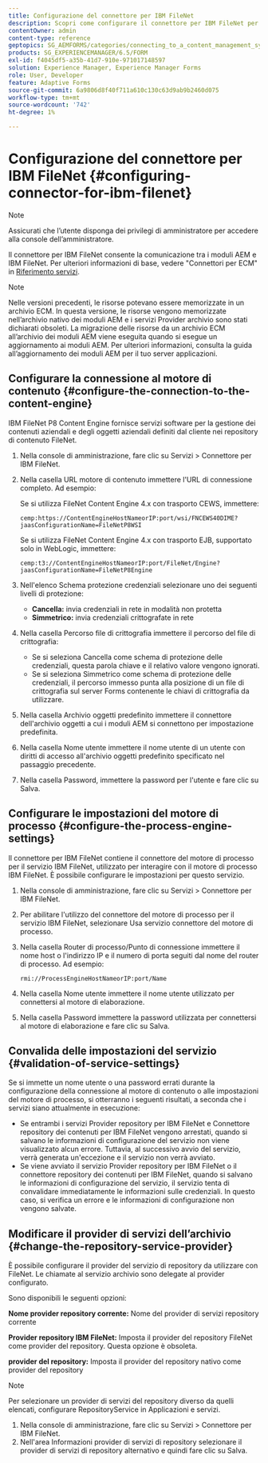 ```yaml
---
title: Configurazione del connettore per IBM FileNet
description: Scopri come configurare il connettore per IBM FileNet per abilitare la comunicazione tra i moduli AEM e IBM FileNet.
contentOwner: admin
content-type: reference
geptopics: SG_AEMFORMS/categories/connecting_to_a_content_management_system
products: SG_EXPERIENCEMANAGER/6.5/FORM
exl-id: f4045df5-a35b-41d7-910e-971017148597
solution: Experience Manager, Experience Manager Forms
role: User, Developer
feature: Adaptive Forms
source-git-commit: 6a9806d8f40f711a610c130c63d9ab9b2460d075
workflow-type: tm+mt
source-wordcount: '742'
ht-degree: 1%

---
```


# Configurazione del connettore per IBM FileNet {#configuring-connector-for-ibm-filenet}

>[!NOTE]
> 
> Assicurati che l’utente disponga dei privilegi di amministratore per accedere alla console dell’amministratore.

Il connettore per IBM FileNet consente la comunicazione tra i moduli AEM e IBM FileNet. Per ulteriori informazioni di base, vedere &quot;Connettori per ECM&quot; in [Riferimento servizi](https://www.adobe.com/go/learn_aemforms_services_63).

>[!NOTE]
>
>Nelle versioni precedenti, le risorse potevano essere memorizzate in un archivio ECM. In questa versione, le risorse vengono memorizzate nell’archivio nativo dei moduli AEM e i servizi Provider archivio sono stati dichiarati obsoleti. La migrazione delle risorse da un archivio ECM all’archivio dei moduli AEM viene eseguita quando si esegue un aggiornamento ai moduli AEM. Per ulteriori informazioni, consulta la guida all’aggiornamento dei moduli AEM per il tuo server applicazioni.

## Configurare la connessione al motore di contenuto {#configure-the-connection-to-the-content-engine}

IBM FileNet P8 Content Engine fornisce servizi software per la gestione dei contenuti aziendali e degli oggetti aziendali definiti dal cliente nei repository di contenuto FileNet.

1. Nella console di amministrazione, fare clic su Servizi > Connettore per IBM FileNet.
1. Nella casella URL motore di contenuto immettere l&#39;URL di connessione completo. Ad esempio:

   Se si utilizza FileNet Content Engine 4.x con trasporto CEWS, immettere:

   `cemp:https://ContentEngineHostNameorIP:port/wsi/FNCEWS40DIME?jaasConfigurationName=FileNetP8WSI`

   Se si utilizza FileNet Content Engine 4.x con trasporto EJB, supportato solo in WebLogic, immettere:

   `cemp:t3://ContentEngineHostNameorIP:port/FileNet/Engine?jaasConfigurationName=FileNetP8Engine`

1. Nell&#39;elenco Schema protezione credenziali selezionare uno dei seguenti livelli di protezione:

   * **Cancella:** invia credenziali in rete in modalità non protetta
   * **Simmetrico:** invia credenziali crittografate in rete

1. Nella casella Percorso file di crittografia immettere il percorso del file di crittografia:

   * Se si seleziona Cancella come schema di protezione delle credenziali, questa parola chiave e il relativo valore vengono ignorati.
   * Se si seleziona Simmetrico come schema di protezione delle credenziali, il percorso immesso punta alla posizione di un file di crittografia sul server Forms contenente le chiavi di crittografia da utilizzare.

1. Nella casella Archivio oggetti predefinito immettere il connettore dell&#39;archivio oggetti a cui i moduli AEM si connettono per impostazione predefinita.
1. Nella casella Nome utente immettere il nome utente di un utente con diritti di accesso all&#39;archivio oggetti predefinito specificato nel passaggio precedente.
1. Nella casella Password, immettere la password per l&#39;utente e fare clic su Salva.

## Configurare le impostazioni del motore di processo {#configure-the-process-engine-settings}

Il connettore per IBM FileNet contiene il connettore del motore di processo per il servizio IBM FileNet, utilizzato per interagire con il motore di processo IBM FileNet. È possibile configurare le impostazioni per questo servizio.

1. Nella console di amministrazione, fare clic su Servizi > Connettore per IBM FileNet.
1. Per abilitare l&#39;utilizzo del connettore del motore di processo per il servizio IBM FileNet, selezionare Usa servizio connettore del motore di processo.
1. Nella casella Router di processo/Punto di connessione immettere il nome host o l&#39;indirizzo IP e il numero di porta seguiti dal nome del router di processo. Ad esempio:

   `rmi://ProcessEngineHostNameorIP:port/Name`

1. Nella casella Nome utente immettere il nome utente utilizzato per connettersi al motore di elaborazione.
1. Nella casella Password immettere la password utilizzata per connettersi al motore di elaborazione e fare clic su Salva.

## Convalida delle impostazioni del servizio {#validation-of-service-settings}

Se si immette un nome utente o una password errati durante la configurazione della connessione al motore di contenuto o alle impostazioni del motore di processo, si otterranno i seguenti risultati, a seconda che i servizi siano attualmente in esecuzione:

* Se entrambi i servizi Provider repository per IBM FileNet e Connettore repository dei contenuti per IBM FileNet vengono arrestati, quando si salvano le informazioni di configurazione del servizio non viene visualizzato alcun errore. Tuttavia, al successivo avvio del servizio, verrà generata un&#39;eccezione e il servizio non verrà avviato.
* Se viene avviato il servizio Provider repository per IBM FileNet o il connettore repository dei contenuti per IBM FileNet, quando si salvano le informazioni di configurazione del servizio, il servizio tenta di convalidare immediatamente le informazioni sulle credenziali. In questo caso, si verifica un errore e le informazioni di configurazione non vengono salvate.

## Modificare il provider di servizi dell’archivio {#change-the-repository-service-provider}

È possibile configurare il provider del servizio di repository da utilizzare con FileNet. Le chiamate al servizio archivio sono delegate al provider configurato.

Sono disponibili le seguenti opzioni:

**Nome provider repository corrente:** Nome del provider di servizi repository corrente

**Provider repository IBM FileNet:** Imposta il provider del repository FileNet come provider del repository. Questa opzione è obsoleta.

**provider del repository:** Imposta il provider del repository nativo come provider del repository

>[!NOTE]
>
>Per selezionare un provider di servizi del repository diverso da quelli elencati, configurare RepositoryService in Applicazioni e servizi. <!-- Fix broken link(See Managing Services) -->

1. Nella console di amministrazione, fare clic su Servizi > Connettore per IBM FileNet.
1. Nell&#39;area Informazioni provider di servizi di repository selezionare il provider di servizi di repository alternativo e quindi fare clic su Salva.
